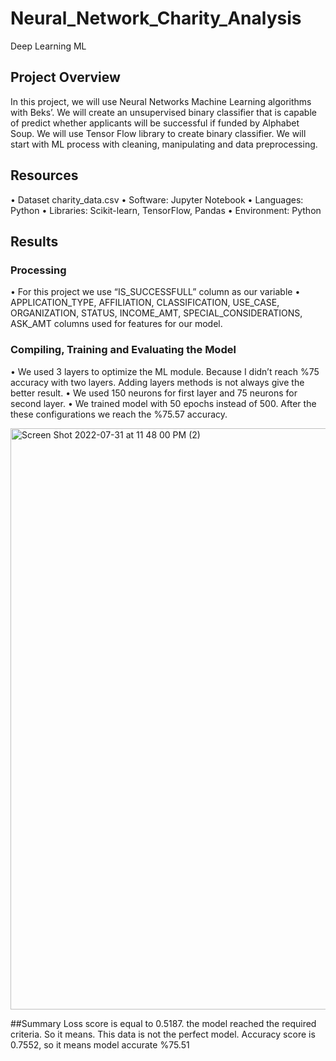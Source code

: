 # Neural_Network_Charity_Analysis

Deep Learning ML

## Project Overview
In this project, we will use Neural Networks Machine Learning algorithms with Beks’. We will create an unsupervised binary classifier that is capable of predict whether applicants will be successful if funded by Alphabet Soup. We will use Tensor Flow library to create  binary classifier.
We will start with ML process with cleaning, manipulating and data preprocessing.

## Resources
•	Dataset charity_data.csv
•	Software: Jupyter Notebook
•	Languages: Python
•	Libraries: Scikit-learn, TensorFlow, Pandas
•	Environment: Python

## Results

### Processing
•	For this project we use  “IS_SUCCESSFULL” column as our variable
•	APPLICATION_TYPE, AFFILIATION, CLASSIFICATION, USE_CASE, ORGANIZATION, STATUS, INCOME_AMT, SPECIAL_CONSIDERATIONS, ASK_AMT columns used for features for our model.

### Compiling, Training and Evaluating the Model
•	We used 3 layers to optimize the ML module. Because I didn’t reach %75 accuracy with two layers. Adding layers methods is not always give the better result.
•	We used 150 neurons for first layer and 75 neurons for second layer.
•	We trained model with 50 epochs instead of 500.
After the these configurations we reach the %75.57 accuracy.

<img width="930" alt="Screen Shot 2022-07-31 at 11 48 00 PM (2)" src="https://user-images.githubusercontent.com/77603561/182083735-af2ef006-ce1b-43ea-9429-6dfcdb13e049.png">

 


##Summary
Loss score is equal to 0.5187. the model reached the required criteria. So it means. This data is not the perfect model. 
Accuracy score is 0.7552, so it means model accurate %75.51
